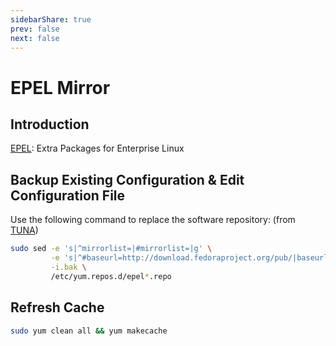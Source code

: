 ```yaml
---
sidebarShare: true
prev: false
next: false
---
```


# EPEL Mirror

## Introduction

[EPEL](https://fedoraproject.org/wiki/EPEL): Extra Packages for Enterprise Linux

## Backup Existing Configuration & Edit Configuration File

Use the following command to replace the software repository: (from [TUNA](https://mirrors.tuna.tsinghua.edu.cn/help/epel/))

``` bash
sudo sed -e 's|^mirrorlist=|#mirrorlist=|g' \
         -e 's|^#baseurl=http://download.fedoraproject.org/pub/|baseurl=https://mirrors.sustech.edu.cn|g' \
         -i.bak \
         /etc/yum.repos.d/epel*.repo
```

## Refresh Cache

``` bash
sudo yum clean all && yum makecache
```

